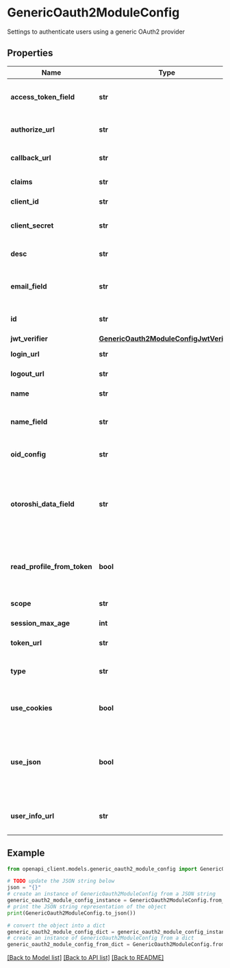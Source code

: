 # GenericOauth2ModuleConfig

Settings to authenticate users using a generic OAuth2 provider

## Properties

Name | Type | Description | Notes
------------ | ------------- | ------------- | -------------
**access_token_field** | **str** | Field name to get access token | 
**authorize_url** | **str** | OAuth authorize URL | 
**callback_url** | **str** | Otoroshi callback URL | 
**claims** | **str** | The claims of the token | [optional] 
**client_id** | **str** | OAuth Client id | 
**client_secret** | **str** | OAuth Client secret | 
**desc** | **str** | Description of the config | 
**email_field** | **str** | Field name to get email from user profile | 
**id** | **str** | Unique id of the config | 
**jwt_verifier** | [**GenericOauth2ModuleConfigJwtVerifier**](GenericOauth2ModuleConfigJwtVerifier.md) |  | [optional] 
**login_url** | **str** | OAuth login URL | 
**logout_url** | **str** | OAuth logout URL | 
**name** | **str** | Name of the config | 
**name_field** | **str** | Field name to get name from user profile | 
**oid_config** | **str** | URL of the OIDC config. file | [optional] 
**otoroshi_data_field** | **str** | Field name to get otoroshi metadata from. You can specify sub fields using | as separator | 
**read_profile_from_token** | **bool** | The user profile will be read from the JWT token in id_token | [optional] 
**scope** | **str** | The scope of the token | [optional] 
**session_max_age** | **int** | Max age of the session | 
**token_url** | **str** | OAuth token URL | 
**type** | **str** | Type of settings. value is oauth2 | 
**use_cookies** | **bool** | Use for redirection to actual service | [optional] 
**use_json** | **bool** | Use JSON or URL Form Encoded as payload with the OAuth provider | [optional] 
**user_info_url** | **str** | OAuth userinfo to get user profile | 

## Example

```python
from openapi_client.models.generic_oauth2_module_config import GenericOauth2ModuleConfig

# TODO update the JSON string below
json = "{}"
# create an instance of GenericOauth2ModuleConfig from a JSON string
generic_oauth2_module_config_instance = GenericOauth2ModuleConfig.from_json(json)
# print the JSON string representation of the object
print(GenericOauth2ModuleConfig.to_json())

# convert the object into a dict
generic_oauth2_module_config_dict = generic_oauth2_module_config_instance.to_dict()
# create an instance of GenericOauth2ModuleConfig from a dict
generic_oauth2_module_config_from_dict = GenericOauth2ModuleConfig.from_dict(generic_oauth2_module_config_dict)
```
[[Back to Model list]](../README.md#documentation-for-models) [[Back to API list]](../README.md#documentation-for-api-endpoints) [[Back to README]](../README.md)


